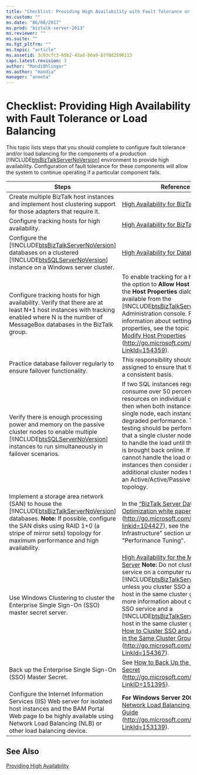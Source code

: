 ```yaml
---
title: "Checklist: Providing High Availability with Fault Tolerance or Load Balancing | Microsoft Docs"
ms.custom: ""
ms.date: "06/08/2017"
ms.prod: "biztalk-server-2013"
ms.reviewer: ""
ms.suite: ""
ms.tgt_pltfrm: ""
ms.topic: "article"
ms.assetid: 3c93cfc3-05b2-43ad-b0a9-b7f0d2596113
caps.latest.revision: 3
author: "MandiOhlinger"
ms.author: "mandia"
manager: "anneta"
---
```

# Checklist: Providing High Availability with Fault Tolerance or Load Balancing
This topic lists steps that you should complete to configure fault tolerance and/or load balancing for the components of a production [!INCLUDE[btsBizTalkServerNoVersion](../includes/btsbiztalkservernoversion-md.md)] environment to provide high availability. Configuration of fault tolerance for these components will allow the system to continue operating if a particular component fails.  
  
|Steps|Reference|  
|-----------|---------------|  
|Create multiple BizTalk host instances and implement host clustering support for those adapters that require it.|[High Availability for BizTalk Hosts](../technical-guides/high-availability-for-biztalk-hosts.md)|  
|Configure tracking hosts for high availability.|[High Availability for BizTalk Hosts](../technical-guides/high-availability-for-biztalk-hosts.md)|  
|Configure the [!INCLUDE[btsBizTalkServerNoVersion](../includes/btsbiztalkservernoversion-md.md)] databases on a clustered [!INCLUDE[btsSQLServerNoVersion](../includes/btssqlservernoversion-md.md)] instance on a Windows server cluster.|[High Availability for Databases](../technical-guides/high-availability-for-databases.md)|  
|Configure tracking hosts for high availability. Verify that there are at least N+1 host instances with tracking enabled where N is the number of MessageBox databases in the BizTalk group.|To enable tracking for a host, select the option to **Allow Host Tracking** on the **Host Properties** dialog box available from the [!INCLUDE[btsBizTalkServerNoVersion](../includes/btsbiztalkservernoversion-md.md)] Administration console. For more information about setting host properties, see the topic [How to Modify Host Properties](http://go.microsoft.com/fwlink/?LinkId=154359) (http://go.microsoft.com/fwlink/?LinkId=154359).|  
|Practice database failover regularly to ensure failover functionality.|This responsibility should be directly assigned to ensure that this is done on a consistent basis.|  
|Verify there is enough processing power and memory on the passive cluster nodes to enable multiple [!INCLUDE[btsSQLServerNoVersion](../includes/btssqlservernoversion-md.md)] instances to run simultaneously in failover scenarios.|If two SQL instances regularly consume over 50 percent of the resources on individual cluster nodes, then when both instances fail over to a single node, each instance will incur degraded performance. Therefore, testing should be performed to ensure that a single cluster node will be able to handle the load until the failed node is brought back online. If a single node cannot handle the load of both SQL instances then consider adding additional cluster nodes to implement an Active/Active/Passive cluster topology.|  
|Implement a storage area network (SAN) to house the [!INCLUDE[btsBizTalkServerNoVersion](../includes/btsbiztalkservernoversion-md.md)] databases. **Note:**  If possible, configure the SAN disks using RAID 1+0 (a stripe of mirror sets) topology for maximum performance and high availability.|In the [“BizTalk Server Database Optimization white paper”](http://go.microsoft.com/fwlink/?linkid=104427) (http://go.microsoft.com/fwlink/?linkid=104427), see the "Disk Infrastructure" section under "Performance Tuning".|  
|Use Windows Clustering to cluster the Enterprise Single Sign-On (SSO) master secret server.|[High Availability for the Master Secret Server](../technical-guides/high-availability-for-the-master-secret-server.md) **Note:**  Do not cluster the SSO service on a computer running [!INCLUDE[btsBizTalkServerNoVersion](../includes/btsbiztalkservernoversion-md.md)] unless you cluster SSO and a BizTalk host in the same cluster group. For more information about clustering the SSO service and a [!INCLUDE[btsBizTalkServerNoVersion](../includes/btsbiztalkservernoversion-md.md)] host in the same cluster group see [How to Cluster SSO and a BizTalk Host in the Same Cluster Group](http://go.microsoft.com/fwlink/?LinkId=154367) (http://go.microsoft.com/fwlink/?LinkId=154367).|  
|Back up the Enterprise Single Sign-On (SSO) Master Secret.|See [How to Back Up the Master Secret](http://go.microsoft.com/fwlink/?LinkID=151395) (http://go.microsoft.com/fwlink/?LinkID=151395).|  
|Configure the Internet Information Services (IIS) Web server for isolated host instances and the BAM Portal Web page to be highly available using Network Load Balancing (NLB) or other load balancing device.|**For Windows Server 2008**: See [Network Load Balancing Deployment Guide](http://go.microsoft.com/fwlink/?LinkId=153139) (http://go.microsoft.com/fwlink/?LinkId=153139).|  
  
## See Also  
 [Providing High Availability](../technical-guides/providing-high-availability.md)